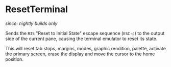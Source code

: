 # ResetTerminal

*since: nightly builds only*

Sends the `RIS` "Reset to Initial State" escape sequence (`ESC-c`) to the
output side of the current pane, causing the terminal emulator to reset its
state.

This will reset tab stops, margins, modes, graphic rendition, palette, activate
the primary screen, erase the display and move the cursor to the home position.

